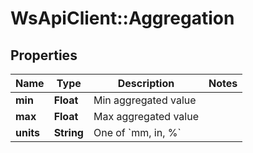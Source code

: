 # WsApiClient::Aggregation

## Properties
Name | Type | Description | Notes
------------ | ------------- | ------------- | -------------
**min** | **Float** | Min aggregated value | 
**max** | **Float** | Max aggregated value | 
**units** | **String** | One of &#x60;mm, in, %&#x60; | 


